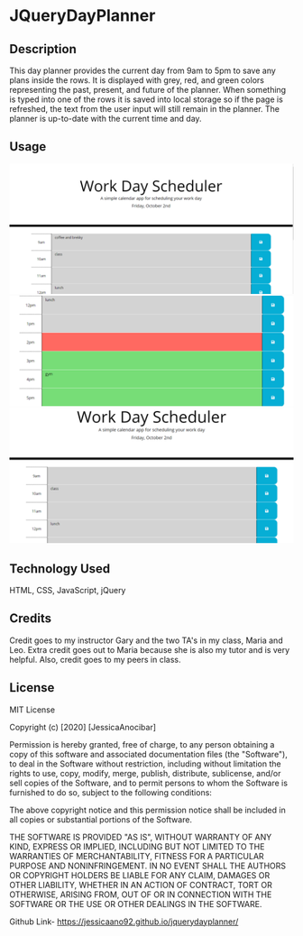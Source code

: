 # JQueryDayPlanner

## Description 

This day planner provides the current day from 9am to 5pm to save any plans inside the rows. It is displayed with grey, red, and green colors representing the past, present, and future of the planner. When something is typed into one of the rows it is saved into local storage so if the page is refreshed, the text from the user input will still remain in the planner. The planner is up-to-date with the current time and day. 

## Usage

<img src="https://github.com/jessicaano92/jquerydayplanner/blob/main/Day%20planner%20screenshots/image1.png">

<img src="https://github.com/jessicaano92/jquerydayplanner/blob/main/Day%20planner%20screenshots/image2.png">

<img src="https://github.com/jessicaano92/jquerydayplanner/blob/main/Day%20planner%20screenshots/image3.png">

## Technology Used
HTML, CSS, JavaScript, jQuery


## Credits

Credit goes to my instructor Gary and the two TA's in my class, Maria and Leo. Extra credit goes out to Maria because she is also my tutor and is very helpful. Also, credit goes to my peers in class. 

## License

MIT License

Copyright (c) [2020] [JessicaAnocibar]

Permission is hereby granted, free of charge, to any person obtaining a copy
of this software and associated documentation files (the "Software"), to deal
in the Software without restriction, including without limitation the rights
to use, copy, modify, merge, publish, distribute, sublicense, and/or sell
copies of the Software, and to permit persons to whom the Software is
furnished to do so, subject to the following conditions:

The above copyright notice and this permission notice shall be included in all
copies or substantial portions of the Software.

THE SOFTWARE IS PROVIDED "AS IS", WITHOUT WARRANTY OF ANY KIND, EXPRESS OR
IMPLIED, INCLUDING BUT NOT LIMITED TO THE WARRANTIES OF MERCHANTABILITY,
FITNESS FOR A PARTICULAR PURPOSE AND NONINFRINGEMENT. IN NO EVENT SHALL THE
AUTHORS OR COPYRIGHT HOLDERS BE LIABLE FOR ANY CLAIM, DAMAGES OR OTHER
LIABILITY, WHETHER IN AN ACTION OF CONTRACT, TORT OR OTHERWISE, ARISING FROM,
OUT OF OR IN CONNECTION WITH THE SOFTWARE OR THE USE OR OTHER DEALINGS IN THE
SOFTWARE.

Github Link- https://jessicaano92.github.io/jquerydayplanner/

